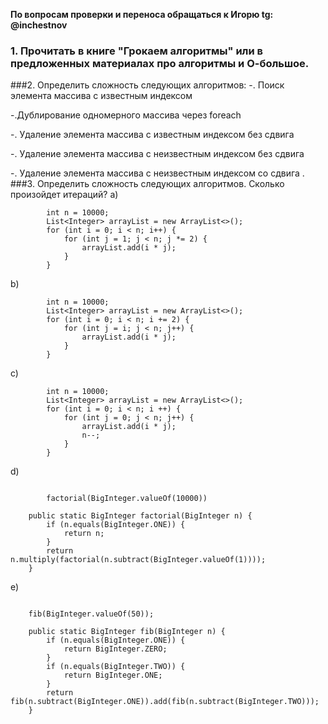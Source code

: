**По вопросам проверки и переноса обращаться к Игорю tg: @inchestnov**
### 1. Прочитать в книге "Грокаем алгоритмы" или в предложенных материалах про алгоритмы и О-большое.
###2. Определить сложность следующих алгоритмов:
-. Поиск элемента массива с известным индексом

-.Дублирование одномерного массива через foreach

-. Удаление элемента массива с известным индексом без сдвига

-. Удаление элемента массива с неизвестным индексом без сдвига

-. Удаление элемента массива с неизвестным индексом со сдвига
.
###3. Определить сложность следующих алгоритмов. Сколько произойдет итераций?
a)

```
        int n = 10000;
        List<Integer> arrayList = new ArrayList<>();
        for (int i = 0; i < n; i++) {
            for (int j = 1; j < n; j *= 2) {
                arrayList.add(i * j);
            }
        }
```
b)

```
        int n = 10000;
        List<Integer> arrayList = new ArrayList<>();
        for (int i = 0; i < n; i += 2) {
            for (int j = i; j < n; j++) {
                arrayList.add(i * j);
            }
        }
```

с)

```
        int n = 10000;
        List<Integer> arrayList = new ArrayList<>();
        for (int i = 0; i < n; i ++) {
            for (int j = 0; j < n; j++) {
                arrayList.add(i * j);
				n--;
            }
        }
```

d)
```
		
		factorial(BigInteger.valueOf(10000))
	
    public static BigInteger factorial(BigInteger n) {
        if (n.equals(BigInteger.ONE)) {
            return n;
        }
        return n.multiply(factorial(n.subtract(BigInteger.valueOf(1))));
    }
```

e)
```
	
	fib(BigInteger.valueOf(50));

    public static BigInteger fib(BigInteger n) {
        if (n.equals(BigInteger.ONE)) {
            return BigInteger.ZERO;
        }
        if (n.equals(BigInteger.TWO)) {
            return BigInteger.ONE;
        }
        return fib(n.subtract(BigInteger.ONE)).add(fib(n.subtract(BigInteger.TWO)));
    }
```
